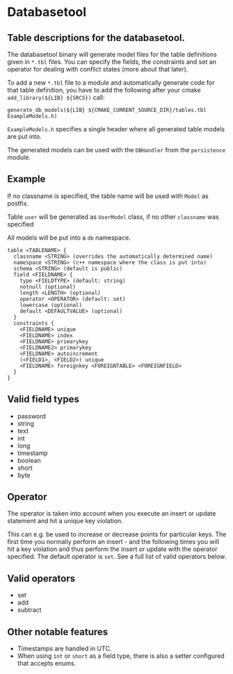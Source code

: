 # Databasetool

## Table descriptions for the databasetool.

The databasetool binary will generate model files for the
table definitions given in `*.tbl` files. You can specify the fields,
the constraints and set an operator for dealing with conflict states (more
about that later).

To add a new `*.tbl` file to a module and automatically generate code
for that table definition, you have to add the following after your
cmake `add_library(${LIB} ${SRCS})` call:

```
generate_db_models(${LIB} ${CMAKE_CURRENT_SOURCE_DIR}/tables.tbl ExampleModels.h)
```

`ExampleModels.h` specifies a single header where all generated table models
are put into.

The generated models can be used with the `DBHandler` from the `persistence` module.

## Example

If no classname is specified, the table name will be used with `Model` as postfix.

Table `user` will be generated as `UserModel` class, if no other `classname` was
specified

All models will be put into a `db` namespace.

```
table <TABLENAME> {
  classname <STRING> (overrides the automatically determined name)
  namespace <STRING> (c++ namespace where the class is put into)
  schema <STRING> (default is public)
  field <FIELDNAME> {
    type <FIELDTYPE> (default: string)
    notnull (optional)
    length <LENGTH> (optional)
    operator <OPERATOR> (default: set)
    lowercase (optional)
    default <DEFAULTVALUE> (optional)
  }
  constraints {
    <FIELDNAME> unique
    <FIELDNAME> index
    <FIELDNAME> primarykey
    <FIELDNAME2> primarykey
    <FIELDNAME> autoincrement
    (<FIELD1>, <FIELD2>) unique
    <FIELDNAME> foreignkey <FOREIGNTABLE> <FOREIGNFIELD>
  }
}
```

## Valid field types
* password
* string
* text
* int
* long
* timestamp
* boolean
* short
* byte

## Operator

The operator is taken into account when you execute an insert or
update statement and hit a unique key violation.

This can e.g. be used to increase or decrease points for particular keys.
The first time you normally perform an insert - and the following times
you will hit a key violation and thus perform the insert or update with
the operator specified. The default operator is `set`. See a full list
of valid operators below.

## Valid operators
* set
* add
* subtract

## Other notable features
* Timestamps are handled in UTC.
* When using `ìnt` or `short` as a field type, there is also a setter configured that accepts enums.
